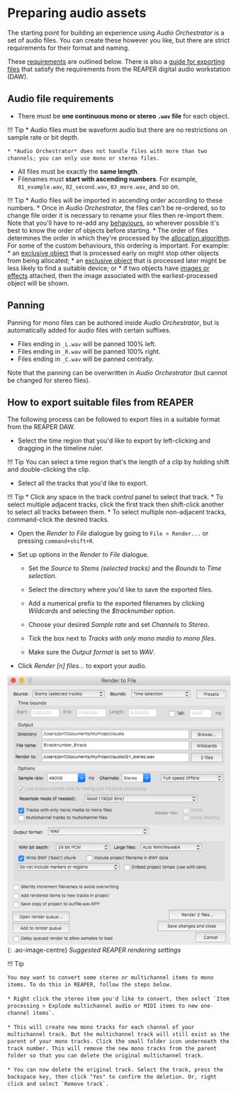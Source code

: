 # Preparing audio assets

The starting point for building an experience using *Audio Orchestrator* is a set of audio files. You can create these however you like, but there are strict requirements for their format and naming.

These [requirements](#requirements) are outlined below. There is also a [guide for exporting files](#REAPER) that satisfy the requirements from the REAPER digital audio workstation (DAW).

<a name="requirements"></a>
## Audio file requirements

* There must be **one continuous mono or stereo `.wav` file** for each object.

!!! Tip
    * Audio files must be waveform audio but there are no restrictions on sample rate or bit depth.

    * *Audio Orchestrator* does not handle files with more than two channels; you can only use mono or stereo files.

* All files must be exactly the **same length**.
* Filenames must **start with ascending numbers**. For example, `01_example.wav`, `02_second.wav`, `03_more.wav`, and so on.

!!! Tip
    * Audio files will be imported in ascending order according to these numbers.
    * Once in *Audio Orchestrator*, the files can't be re-ordered, so to change file order it is necessary to rename your files then re-import them. Note that you'll have to re-add any [behaviours](audio.md#behaviours), so wherever possible it's best to know the order of objects before starting.
    * The order of files determines the order in which they're processed by the [allocation algorithm](allocation-algorithm.md). For some of the custom behaviours, this ordering is important. For example:
        * an [exclusive object](custom-behaviours.md#exclusive) that is processed early on might stop other objects from being allocated;
        * an [exclusive object](custom-behaviours.md#exclusive) that is processed later might be less likely to find a suitable device; or
        * if two objects have [images or effects](image-behaviour.md) attached, then the image associated with the earliest-processed object will be shown.

<a name="prepare-panning"></a>
## Panning

Panning for mono files can be authored inside *Audio Orchestrator*, but is automatically added for audio files with certain suffixes.

* Files ending in `_L.wav` will be panned 100% left.
* Files ending in `_R.wav` will be panned 100% right.
* Files ending in `_C.wav` will be panned centrally.

Note that the panning can be overwritten in *Audio Orchestrator* (but cannot be changed for stereo files).

<a name="REAPER"></a>
## How to export suitable files from REAPER

The following process can be followed to export files in a suitable format from the REAPER DAW.

* Select the time region that you'd like to export by left-clicking and dragging in the timeline ruler.

!!! Tip
    You can select a time region that's the length of a clip by holding shift and double-clicking the clip.

* Select all the tracks that you'd like to export.

!!! Tip
    * Click any space in the track control panel to select that track.
    * To select multiple adjacent tracks, click the first track then shift-click another to select all tracks between them.
    * To select multiple non-adjacent tracks, command-click the desired tracks.

* Open the *Render to File* dialogue by going to `File > Render...` or pressing `command+shift+R`.

* Set up options in the *Render to File* dialogue.

    * Set the *Source* to *Stems (selected tracks)* and the *Bounds* to *Time selection*.

    * Select the directory where you'd like to save the exported files.

    * Add a numerical prefix to the exported filenames by clicking *Wildcards* and selecting the *$tracknumber* option.

    * Choose your desired *Sample rate* and set *Channels* to *Stereo*.

    * Tick the box next to *Tracks with only mono media to mono files*.

    * Make sure the *Output format* is set to *WAV*.

* Click *Render [n] files...* to export your audio.

![Screenshot of the REAPER Render to File dialogue showing the settings suggested in the Audio Orchestrator documentation](images/audio-files/reaper-settings.png){: .ao-image-centre}
*Suggested REAPER rendering settings*

!!! Tip

    You may want to convert some stereo or multichannel items to mono items. To do this in REAPER, follow the steps below.

    * Right click the stereo item you'd like to convert, then select `Item processing > Explode multichannel audio or MIDI items to new one-channel items`.

    * This will create new mono tracks for each channel of your multichannel track. But the multichannel track will still exist as the parent of your mono tracks. Click the small folder icon underneath the track number. This will remove the new mono tracks from the parent folder so that you can delete the original multichannel track.

    * You can now delete the original track. Select the track, press the backspace key, then click "Yes" to confirm the deletion. Or, right click and select `Remove track`.
